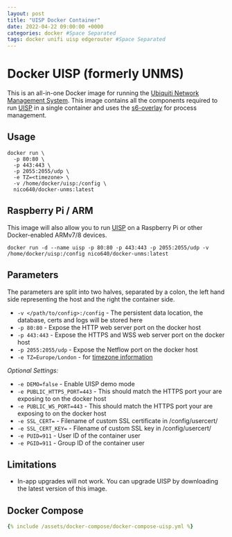 ```yaml
---
layout: post
title: "UISP Docker Container"
date: 2022-04-22 09:00:00 +0000
categories: docker #Space Separated
tags: docker unifi uisp edgerouter #Space Separated
---
```


# Docker UISP (formerly UNMS)

This is an all-in-one Docker image for running the [Ubiquiti Network Management System](https://uisp.ui.com/). This image contains all the components required to run [UISP](https://uisp.ui.com/) in a single container and uses the [s6-overlay](https://github.com/just-containers/s6-overlay) for process management.

## Usage

```shell
docker run \
  -p 80:80 \
  -p 443:443 \
  -p 2055:2055/udp \
  -e TZ=<timezone> \
  -v /home/docker/uisp:/config \
  nico640/docker-unms:latest
```

## Raspberry Pi / ARM

This image will also allow you to run [UISP](https://uisp.ui.com/) on a Raspberry Pi or other Docker-enabled ARMv7/8 devices.

```
docker run -d --name uisp -p 80:80 -p 443:443 -p 2055:2055/udp -v /home/docker/uisp:/config nico640/docker-unms:latest
```

## Parameters

The parameters are split into two halves, separated by a colon, the left hand side representing the host and the right the container side.

* `-v </path/to/config>:/config` - The persistent data location, the database, certs and logs will be stored here
* `-p 80:80` - Expose the HTTP web server port on the docker host
* `-p 443:443` - Expose the HTTPS and WSS web server port on the docker host
* `-p 2055:2055/udp` - Expose the Netflow port on the docker host
* `-e TZ=Europe/London` - for [timezone information](https://en.wikipedia.org/wiki/List_of_tz_database_time_zones)

*Optional Settings:*

* `-e DEMO=false` - Enable UISP demo mode
* `-e PUBLIC_HTTPS_PORT=443` - This should match the HTTPS port your are exposing to on the docker host
* `-e PUBLIC_WS_PORT=443` - This should match the HTTPS port your are exposing to on the docker host
* `-e SSL_CERT=` - Filename of custom SSL certificate in /config/usercert/
* `-e SSL_CERT_KEY=` - Filename of custom SSL key in /config/usercert/
* `-e PUID=911` - User ID of the container user
* `-e PGID=911` - Group ID of the container user

## Limitations

* In-app upgrades will not work. You can upgrade UISP by downloading the latest version of this image.

## Docker Compose

```yml
{% include /assets/docker-compose/docker-compose-uisp.yml %}
```